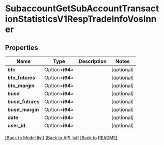 # SubaccountGetSubAccountTransactionStatisticsV1RespTradeInfoVosInner

## Properties

Name | Type | Description | Notes
------------ | ------------- | ------------- | -------------
**btc** | Option<**i64**> |  | [optional]
**btc_futures** | Option<**i64**> |  | [optional]
**btc_margin** | Option<**i64**> |  | [optional]
**busd** | Option<**i64**> |  | [optional]
**busd_futures** | Option<**i64**> |  | [optional]
**busd_margin** | Option<**i64**> |  | [optional]
**date** | Option<**i64**> |  | [optional]
**user_id** | Option<**i64**> |  | [optional]

[[Back to Model list]](../README.md#documentation-for-models) [[Back to API list]](../README.md#documentation-for-api-endpoints) [[Back to README]](../README.md)


